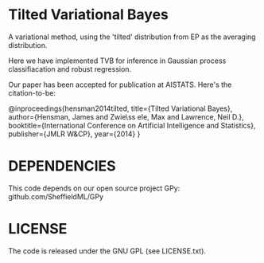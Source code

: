 Tilted Variational Bayes
========================

A variational method, using the 'tilted' distribution from EP as the averaging
distribution. 

Here we have implemented TVB for inference in Gaussian process classifiacation
and robust regression. 

Our paper has been accepted for publication at AISTATS. Here's the citation-to-be:

@inproceedings{hensman2014tilted,
  title={Tilted Variational Bayes},
  author={Hensman, James and Zwie\ss ele, Max and Lawrence, Neil D.},
  booktitle={International Conference on Artificial Intelligence and Statistics},
  publisher={JMLR W\&CP},
  year={2014}
}

DEPENDENCIES
============
This code depends on our open source project GPy: github.com/SheffieldML/GPy

LICENSE
=======
The code is released under the GNU GPL (see LICENSE.txt). 


